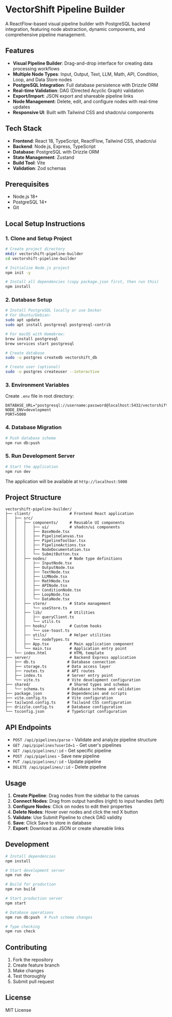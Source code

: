 # VectorShift Pipeline Builder

A ReactFlow-based visual pipeline builder with PostgreSQL backend integration, featuring node abstraction, dynamic components, and comprehensive pipeline management.

## Features

- **Visual Pipeline Builder**: Drag-and-drop interface for creating data processing workflows
- **Multiple Node Types**: Input, Output, Text, LLM, Math, API, Condition, Loop, and Data Store nodes
- **PostgreSQL Integration**: Full database persistence with Drizzle ORM
- **Real-time Validation**: DAG (Directed Acyclic Graph) validation
- **Export/Import**: JSON export and shareable pipeline links
- **Node Management**: Delete, edit, and configure nodes with real-time updates
- **Responsive UI**: Built with Tailwind CSS and shadcn/ui components

## Tech Stack

- **Frontend**: React 18, TypeScript, ReactFlow, Tailwind CSS, shadcn/ui
- **Backend**: Node.js, Express, TypeScript
- **Database**: PostgreSQL with Drizzle ORM
- **State Management**: Zustand
- **Build Tool**: Vite
- **Validation**: Zod schemas

## Prerequisites

- Node.js 18+ 
- PostgreSQL 14+
- Git

## Local Setup Instructions

### 1. Clone and Setup Project

```bash
# Create project directory
mkdir vectorshift-pipeline-builder
cd vectorshift-pipeline-builder

# Initialize Node.js project
npm init -y

# Install all dependencies (copy package.json first, then run this)
npm install
```

### 2. Database Setup

```bash
# Install PostgreSQL locally or use Docker
# For Ubuntu/Debian:
sudo apt update
sudo apt install postgresql postgresql-contrib

# For macOS with Homebrew:
brew install postgresql
brew services start postgresql

# Create database
sudo -u postgres createdb vectorshift_db

# Create user (optional)
sudo -u postgres createuser --interactive
```

### 3. Environment Variables

Create `.env` file in root directory:

```env
DATABASE_URL="postgresql://username:password@localhost:5432/vectorshift_db"
NODE_ENV=development
PORT=5000
```

### 4. Database Migration

```bash
# Push database schema
npm run db:push
```

### 5. Run Development Server

```bash
# Start the application
npm run dev
```

The application will be available at `http://localhost:5000`

## Project Structure

```
vectorshift-pipeline-builder/
├── client/                 # Frontend React application
│   ├── src/
│   │   ├── components/     # Reusable UI components
│   │   │   ├── ui/         # shadcn/ui components
│   │   │   ├── BaseNode.tsx
│   │   │   ├── PipelineCanvas.tsx
│   │   │   ├── PipelineToolbar.tsx
│   │   │   ├── PipelineActions.tsx
│   │   │   ├── NodeDocumentation.tsx
│   │   │   └── SubmitButton.tsx
│   │   ├── nodes/          # Node type definitions
│   │   │   ├── InputNode.tsx
│   │   │   ├── OutputNode.tsx
│   │   │   ├── TextNode.tsx
│   │   │   ├── LLMNode.tsx
│   │   │   ├── MathNode.tsx
│   │   │   ├── APINode.tsx
│   │   │   ├── ConditionNode.tsx
│   │   │   ├── LoopNode.tsx
│   │   │   └── DataNode.tsx
│   │   ├── store/          # State management
│   │   │   └── useStore.ts
│   │   ├── lib/            # Utilities
│   │   │   ├── queryClient.ts
│   │   │   └── utils.ts
│   │   ├── hooks/          # Custom hooks
│   │   │   └── use-toast.ts
│   │   ├── utils/          # Helper utilities
│   │   │   └── nodeTypes.ts
│   │   ├── App.tsx         # Main application component
│   │   └── main.tsx        # Application entry point
│   └── index.html          # HTML template
├── server/                 # Backend Express application
│   ├── db.ts              # Database connection
│   ├── storage.ts         # Data access layer
│   ├── routes.ts          # API routes
│   ├── index.ts           # Server entry point
│   └── vite.ts            # Vite development configuration
├── shared/                 # Shared types and schemas
│   └── schema.ts          # Database schema and validation
├── package.json           # Dependencies and scripts
├── vite.config.ts         # Vite configuration
├── tailwind.config.ts     # Tailwind CSS configuration
├── drizzle.config.ts      # Database configuration
└── tsconfig.json          # TypeScript configuration
```

## API Endpoints

- `POST /api/pipelines/parse` - Validate and analyze pipeline structure
- `GET /api/pipelines?userId=1` - Get user's pipelines
- `GET /api/pipelines/:id` - Get specific pipeline
- `POST /api/pipelines` - Save new pipeline
- `PUT /api/pipelines/:id` - Update pipeline
- `DELETE /api/pipelines/:id` - Delete pipeline

## Usage

1. **Create Pipeline**: Drag nodes from the sidebar to the canvas
2. **Connect Nodes**: Drag from output handles (right) to input handles (left)
3. **Configure Nodes**: Click on nodes to edit their properties
4. **Delete Nodes**: Hover over nodes and click the red X button
5. **Validate**: Use Submit Pipeline to check DAG validity
6. **Save**: Click Save to store in database
7. **Export**: Download as JSON or create shareable links

## Development

```bash
# Install dependencies
npm install

# Start development server
npm run dev

# Build for production
npm run build

# Start production server
npm start

# Database operations
npm run db:push  # Push schema changes

# Type checking
npm run check
```

## Contributing

1. Fork the repository
2. Create feature branch
3. Make changes
4. Test thoroughly
5. Submit pull request

## License

MIT License